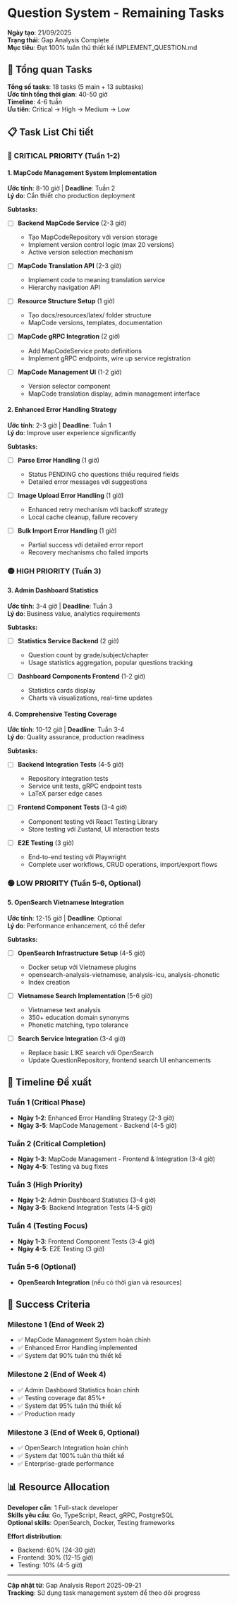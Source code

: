 # Question System - Remaining Tasks
**Ngày tạo**: 21/09/2025  
**Trạng thái**: Gap Analysis Complete  
**Mục tiêu**: Đạt 100% tuân thủ thiết kế IMPLEMENT_QUESTION.md

## 🎯 Tổng quan Tasks

**Tổng số tasks**: 18 tasks (5 main + 13 subtasks)  
**Ước tính tổng thời gian**: 40-50 giờ  
**Timeline**: 4-6 tuần  
**Ưu tiên**: Critical → High → Medium → Low

## 📋 Task List Chi tiết

### 🔴 CRITICAL PRIORITY (Tuần 1-2)

#### 1. MapCode Management System Implementation
**Ước tính**: 8-10 giờ | **Deadline**: Tuần 2  
**Lý do**: Cần thiết cho production deployment

**Subtasks:**
- [ ] **Backend MapCode Service** (2-3 giờ)
  - Tạo MapCodeRepository với version storage
  - Implement version control logic (max 20 versions)
  - Active version selection mechanism
  
- [ ] **MapCode Translation API** (2-3 giờ)
  - Implement code to meaning translation service
  - Hierarchy navigation API
  
- [ ] **Resource Structure Setup** (1 giờ)
  - Tạo docs/resources/latex/ folder structure
  - MapCode versions, templates, documentation
  
- [ ] **MapCode gRPC Integration** (2 giờ)
  - Add MapCodeService proto definitions
  - Implement gRPC endpoints, wire up service registration
  
- [ ] **MapCode Management UI** (1-2 giờ)
  - Version selector component
  - MapCode translation display, admin management interface

#### 2. Enhanced Error Handling Strategy
**Ước tính**: 2-3 giờ | **Deadline**: Tuần 1  
**Lý do**: Improve user experience significantly

**Subtasks:**
- [ ] **Parse Error Handling** (1 giờ)
  - Status PENDING cho questions thiếu required fields
  - Detailed error messages với suggestions
  
- [ ] **Image Upload Error Handling** (1 giờ)
  - Enhanced retry mechanism với backoff strategy
  - Local cache cleanup, failure recovery
  
- [ ] **Bulk Import Error Handling** (1 giờ)
  - Partial success với detailed error report
  - Recovery mechanisms cho failed imports

### 🟡 HIGH PRIORITY (Tuần 3)

#### 3. Admin Dashboard Statistics
**Ước tính**: 3-4 giờ | **Deadline**: Tuần 3  
**Lý do**: Business value, analytics requirements

**Subtasks:**
- [ ] **Statistics Service Backend** (2 giờ)
  - Question count by grade/subject/chapter
  - Usage statistics aggregation, popular questions tracking
  
- [ ] **Dashboard Components Frontend** (1-2 giờ)
  - Statistics cards display
  - Charts và visualizations, real-time updates

#### 4. Comprehensive Testing Coverage
**Ước tính**: 10-12 giờ | **Deadline**: Tuần 3-4  
**Lý do**: Quality assurance, production readiness

**Subtasks:**
- [ ] **Backend Integration Tests** (4-5 giờ)
  - Repository integration tests
  - Service unit tests, gRPC endpoint tests
  - LaTeX parser edge cases
  
- [ ] **Frontend Component Tests** (3-4 giờ)
  - Component testing với React Testing Library
  - Store testing với Zustand, UI interaction tests
  
- [ ] **E2E Testing** (3 giờ)
  - End-to-end testing với Playwright
  - Complete user workflows, CRUD operations, import/export flows

### 🟢 LOW PRIORITY (Tuần 5-6, Optional)

#### 5. OpenSearch Vietnamese Integration
**Ước tính**: 12-15 giờ | **Deadline**: Optional  
**Lý do**: Performance enhancement, có thể defer

**Subtasks:**
- [ ] **OpenSearch Infrastructure Setup** (4-5 giờ)
  - Docker setup với Vietnamese plugins
  - opensearch-analysis-vietnamese, analysis-icu, analysis-phonetic
  - Index creation
  
- [ ] **Vietnamese Search Implementation** (5-6 giờ)
  - Vietnamese text analysis
  - 350+ education domain synonyms
  - Phonetic matching, typo tolerance
  
- [ ] **Search Service Integration** (3-4 giờ)
  - Replace basic LIKE search với OpenSearch
  - Update QuestionRepository, frontend search UI enhancements

## 📅 Timeline Đề xuất

### Tuần 1 (Critical Phase)
- **Ngày 1-2**: Enhanced Error Handling Strategy (2-3 giờ)
- **Ngày 3-5**: MapCode Management - Backend (4-5 giờ)

### Tuần 2 (Critical Completion)
- **Ngày 1-3**: MapCode Management - Frontend & Integration (3-4 giờ)
- **Ngày 4-5**: Testing và bug fixes

### Tuần 3 (High Priority)
- **Ngày 1-2**: Admin Dashboard Statistics (3-4 giờ)
- **Ngày 3-5**: Backend Integration Tests (4-5 giờ)

### Tuần 4 (Testing Focus)
- **Ngày 1-3**: Frontend Component Tests (3-4 giờ)
- **Ngày 4-5**: E2E Testing (3 giờ)

### Tuần 5-6 (Optional)
- **OpenSearch Integration** (nếu có thời gian và resources)

## 🎯 Success Criteria

### Milestone 1 (End of Week 2)
- ✅ MapCode Management System hoàn chỉnh
- ✅ Enhanced Error Handling implemented
- ✅ System đạt 90% tuân thủ thiết kế

### Milestone 2 (End of Week 4)
- ✅ Admin Dashboard Statistics hoàn chỉnh
- ✅ Testing coverage đạt 85%+
- ✅ System đạt 95% tuân thủ thiết kế
- ✅ Production ready

### Milestone 3 (End of Week 6, Optional)
- ✅ OpenSearch Integration hoàn chỉnh
- ✅ System đạt 100% tuân thủ thiết kế
- ✅ Enterprise-grade performance

## 📊 Resource Allocation

**Developer cần**: 1 Full-stack developer  
**Skills yêu cầu**: Go, TypeScript, React, gRPC, PostgreSQL  
**Optional skills**: OpenSearch, Docker, Testing frameworks

**Effort distribution**:
- Backend: 60% (24-30 giờ)
- Frontend: 30% (12-15 giờ)  
- Testing: 10% (4-5 giờ)

---
**Cập nhật từ**: Gap Analysis Report 2025-09-21  
**Tracking**: Sử dụng task management system để theo dõi progress
